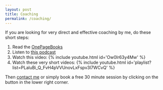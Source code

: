 ```yaml
---
layout: post
title: Coaching
permalink: /coaching/
---
```

If you are looking for very direct and effective coaching by me, do these short steps:

1. Read the [OnePageBooks](https://isene.org/onepagebooks/)
2. Listen to [this podcast](https://isene.org/2018/09/Podcast-EasilyHurt.html)
3. Watch this video: {% include youtube.html id='Ow0lr63y4Mw' %}
4. Watch these very short videos: {% include youtube.html id='playlist?list=PLaluBi_Q_FvH4pVVUnovLxFspv3l7WCvQ' %}

Then [contact me](https://isene.org/about/) or simply book a free 30 minute
session by clicking on the button in the lower right corner.
